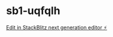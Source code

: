 # sb1-uqfqlh

[Edit in StackBlitz next generation editor ⚡️](https://stackblitz.com/~/github.com/josoch/sb1-uqfqlh)